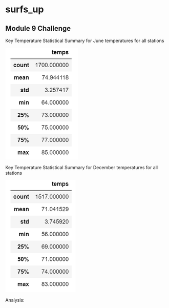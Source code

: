 # surfs_up

## Module 9 Challenge


Key Temperature Statistical Summary for June temperatures for all stations

![All Station Temperature Statistics - June](June_Temps_Summary.png)



Key Temperature Statistical Summary for December temperatures for all stations

![All Station Temperature Statistics - December](Dec_Temps_Summary.png)

Analysis:




